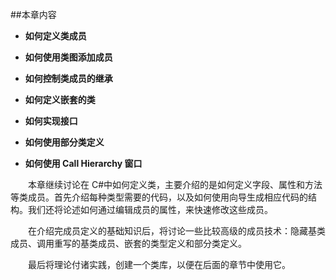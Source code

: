 ##本章内容

* **如何定义类成员**

* **如何使用类图添加成员**

* **如何控制类成员的继承**

* **如何定义嵌套的类**

* **如何实现接口**

* **如何使用部分类定义**

* **如何使用 Call Hierarchy 窗口**

&emsp;&emsp;本章继续讨论在 C#中如何定义类，主要介绍的是如何定义字段、属性和方法等类成员。首先介绍每种类型需要的代码，以及如何使用向导生成相应代码的结构。我们还将论述如何通过编辑成员的属性，来快速修改这些成员。

&emsp;&emsp;在介绍完成员定义的基础知识后，将讨论一些比较高级的成员技术：隐藏基类成员、调用重写的基类成员、嵌套的类型定义和部分类定义。

&emsp;&emsp;最后将理论付诸实践，创建一个类库，以便在后面的章节中使用它。














